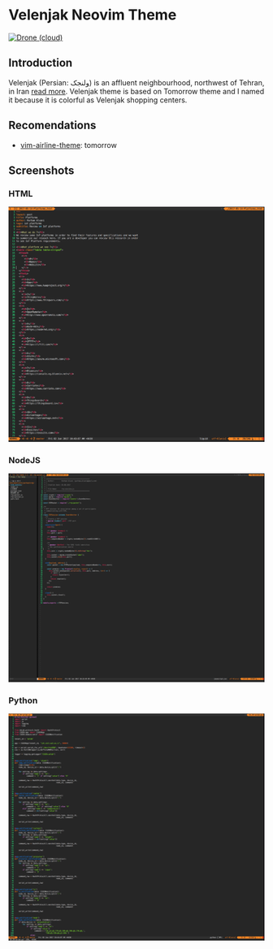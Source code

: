 # Velenjak Neovim Theme
[![Drone (cloud)](https://img.shields.io/drone/build/1995parham/velenjak.vim.svg?style=flat-square)](https://cloud.drone.io/1995parham/velenjak.vim)

## Introduction
 Velenjak (Persian: ولنجک) is an affluent neighbourhood, northwest of Tehran, in Iran [read more](https://en.wikipedia.org/wiki/Velenjak).
Velenjak theme is based on Tomorrow theme and I named it because it is colorful as Velenjak shopping centers.

## Recomendations
- [vim-airline-theme](https://github.com/vim-airline/vim-airline): tomorrow

## Screenshots
### HTML
![html sample](screenshots/html.png)

### NodeJS
![nodejs sample](screenshots/nodejs.png)

### Python
![python sample](screenshots/python.png)
